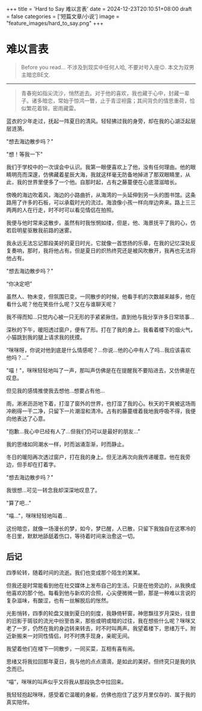 +++
title = 'Hard to Say 难以言表'
date = 2024-12-23T20:10:51+08:00
draft = false
categories = ['短篇文章/小说']
image = "feature_images/hard_to_say.png"
+++

# 难以言表

> Before you read... 不涉及到现实中任何人哈, 不要对号入座😉. 本文为双男主暗恋BE文.

---

> 青春宛如指尖流沙，悄然逝去。对于他的喜欢，我也藏于心中，封藏一辈子。诸多暗恋，常始于惊鸿一瞥，止于青涩袒露；其间背负的情思重荷，恰似繁花着锦，密雨藏雷。

蓝衣的少年走过，抚起一阵夏日的清风。轻轻拂过我的身旁，却在我的心湖泛起层层涟漪。

"想去海边散步吗？"

"想！等我一下"

我们于学校中的一次误会中认识。我第一眼便喜欢上了他，没有任何理由。他的眼睛明亮而深邃，仿佛藏着星辰大海，我就这样毫无防备地掉进了那双眼睛里，从此，我的世界里便多了一个他。自那时起，占有之藤蔓便在心底潜滋暗长。

傍晚的海边吹着风，海边的小路曲折，从海湾的一头延伸到另一头的图书馆。这条路用了许多的石板，可以承载时光的流过。海浪像小孩一样向岸边奔来。路上三三两两的人在行走，时不时可以看见情侣在拍照。

我便与他时常来这散步。虽然有时我怅惘如缕，但是，他、海景抚平了我的心，仿若启明星驱散我前路的迷雾。

我永远无法忘记那段美好的夏日时光，它就像一首悠扬的乐章，在我的记忆深处反复奏响，那时，我将他占有。但是夏日的炽热终究还是被风吹散开，我再也无法将他占有。

"想去海边散步吗？"

“你决定吧”

虽然人、物未变，但氛围已变。一同散步的时候，他看手机的次数越来越多，他在看什么呢？他在笑些什么呢？又在与谁聊天呢？

我不得而知…只觉内心被一只无形的手紧紧揪住。直到他与我分享许多日常琐事…

深秋的下午，暖阳透过窗户，便有了形。打在了我的身上。我看着楼下的烟火气，小猫跳到我的腿上请求我的抚摸。

“咪咪呀，你说对他到底是什么情感呢？…你说…他的心中有人了吗…我应该喜欢他吗？…”

"喵！"，咪咪轻轻地叫了一声，那叫声仿佛是在在提醒我不要陷进去，又仿佛是在叹息。

但见我的感情推使我去想他…想要占有他…

雨，淅淅沥沥地下着，打湿了窗外的世界，也打湿了我的心。秋天的干爽被这场雨冲刷得一干二净，只留下一片潮湿和清冷。占有的藤蔓缠着我地我呼吸不得，我便向他表达了心意。

"抱歉…我心中已经有人了…但我们仍可以是最好的朋友…"

我的思绪如同潮水一样，时而汹涌澎渐，时而静止。

冬日的暖阳再次透过窗户，打在我的身上。但无法再次向我传递暖意。他在我旁边，但手却在打着字。

"想去海边散步吗？"

我很想…可见一转念我却深深地叹息了。

"算了吧…"

"喵…"，咪咪轻轻地叫着…

这份暗恋，就像一场漫长的梦，如今，梦已醒，人已散，只留下我独自在这寒冷的冬日里，默默地舔舐着伤口，等待着时间来治愈这一切。

## 后记

四季轮转，随着时间的流逝。我们也变成那个陌生的某某。

但我还是时常能看到他在社交媒体上发布自己的生活。只是在他旁边的，从我换成他喜欢的那个他。每看到他与新欢的合照，心尖便微微一颤，那是一种难以言说的复杂滋味，有酸涩，也有一丝解脱后的怅然。

光影悄转，四季的轮盘又拨到夏日的刻度，我静倚轩窗，神思飘往岁月深处，往昔的旧影于斑驳的流光中纷至沓来，那些或明或暗的过往，我在想些什么呢？咪咪又老了一岁，仍然在我的身边转来转去，时不时叫两声。我望着楼下，思绪万千。附近新搬来一对同性情侣，时不时携手现身，亲昵无间。

我望着他们在楼下一同散步，一同买菜，互相有喜有闹。

思绪又将我拉回那年夏日，我与他的点点滴滴，是如此的美好。但终究只是我的执念而已。

“喵”，咪咪的叫声似乎又将我从那段执念中拉回来。

我轻轻抱起咪咪，感受着它温暖的身躯，仿佛也抱住了这岁月里仅存的、属于我的真实陪伴。
